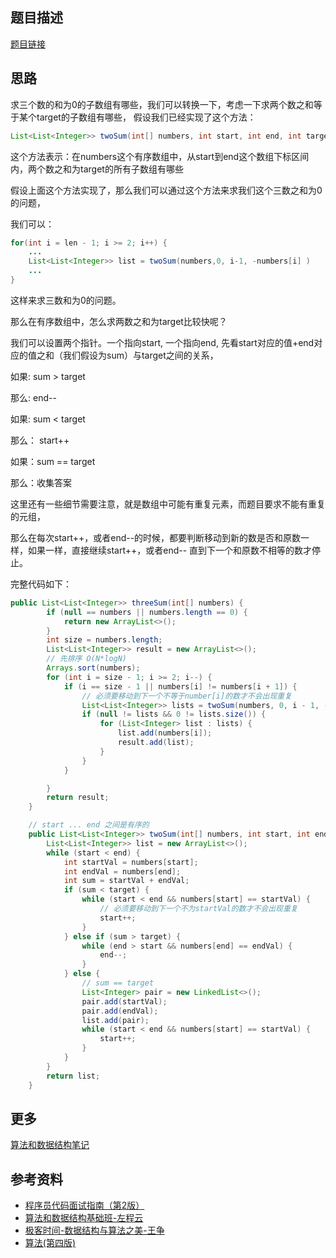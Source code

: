 ## 题目描述

[题目链接](https://leetcode.com/problems/3sum/)


## 思路 

求三个数的和为0的子数组有哪些，我们可以转换一下，考虑一下求两个数之和等于某个target的子数组有哪些，
假设我们已经实现了这个方法：

```java
List<List<Integer>> twoSum(int[] numbers, int start, int end, int target)
```
这个方法表示：在numbers这个有序数组中，从start到end这个数组下标区间内，两个数之和为target的所有子数组有哪些

假设上面这个方法实现了，那么我们可以通过这个方法来求我们这个三数之和为0的问题，

我们可以：

```java
for(int i = len - 1; i >= 2; i++) {
    ...
    List<List<Integer>> list = twoSum(numbers,0, i-1, -numbers[i] )
    ...    
}
```
这样来求三数和为0的问题。

那么在有序数组中，怎么求两数之和为target比较快呢？

我们可以设置两个指针。一个指向start, 一个指向end, 先看start对应的值+end对应的值之和（我们假设为sum）与target之间的关系，

如果: sum > target

那么: end--

如果: sum < target

那么： start++

如果：sum == target

那么：收集答案

这里还有一些细节需要注意，就是数组中可能有重复元素，而题目要求不能有重复的元组，

那么在每次start++，或者end--的时候，都要判断移动到新的数是否和原数一样，如果一样，直接继续start++，或者end--
直到下一个和原数不相等的数才停止。

完整代码如下：

```java
public List<List<Integer>> threeSum(int[] numbers) {
        if (null == numbers || numbers.length == 0) {
            return new ArrayList<>();
        }
        int size = numbers.length;
        List<List<Integer>> result = new ArrayList<>();
        // 先排序 O(N*logN)
        Arrays.sort(numbers);
        for (int i = size - 1; i >= 2; i--) {
            if (i == size - 1 || numbers[i] != numbers[i + 1]) {
                // 必须要移动到下一个不等于number[i]的数才不会出现重复
                List<List<Integer>> lists = twoSum(numbers, 0, i - 1, -numbers[i]);
                if (null != lists && 0 != lists.size()) {
                    for (List<Integer> list : lists) {
                        list.add(numbers[i]);
                        result.add(list);
                    }
                }
            }

        }
        return result;
    }

    // start ... end 之间是有序的
    public List<List<Integer>> twoSum(int[] numbers, int start, int end, int target) {
        List<List<Integer>> list = new ArrayList<>();
        while (start < end) {
            int startVal = numbers[start];
            int endVal = numbers[end];
            int sum = startVal + endVal;
            if (sum < target) {
                while (start < end && numbers[start] == startVal) {
                    // 必须要移动到下一个不为startVal的数才不会出现重复
                    start++;
                }
            } else if (sum > target) {
                while (end > start && numbers[end] == endVal) {
                    end--;
                }
            } else {
                // sum == target
                List<Integer> pair = new LinkedList<>();
                pair.add(startVal);
                pair.add(endVal);
                list.add(pair);
                while (start < end && numbers[start] == startVal) {
                    start++;
                }
            }
        }
        return list;
    }

```


## 更多


[算法和数据结构笔记](https://github.com/GreyZeng/algorithm)


## 参考资料


- [程序员代码面试指南（第2版）](https://book.douban.com/subject/30422021/)
- [算法和数据结构基础班-左程云](https://ke.qq.com/course/2145184)
- [极客时间-数据结构与算法之美-王争](https://time.geekbang.org/column/intro/126)
- [算法(第四版)](https://book.douban.com/subject/19952400/)
